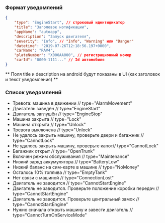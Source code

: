 ### Формат уведомлений

```json
{
    "type": "EngineStart", // строковый идентификатор
    "title": "Заголовок нотификации",
    "appName": "autoapp",
    "description": "Запуск двигателя",
    "severity": "Info", // "Info", "Warning" или "Danger"
    "datetime": "2019-07-26T12:18:56.197+0000",
    "carName": "RAV4",
    "plateNumber": "X000AA000", // регистрационный номер
    "carId": "0000-1111..." // Id автомобиля
}
```

** Поля title и description на android будут показаны в UI (как заголовок и текст уведомления) **

### Список уведомлений

*    Тревога: машина в движении // type="AlarmMovement"
*    Двигатель заведён // type="EngineStart"
*    Двигатель заглушён // type="EngineStop"
*    Машина закрыта // type="Lock"
*    Машина открыта // type="Unlock"
*    Тревога выключена // type="Unlock"
*    Не удалось закрыть машину, проверьте двери и багажник // type="CannotLock"
*    Не удалось закрыть машину, проверьте капот// type="CannotLock"
*    Багажник открыт // type="OpenTrunk"
*    Включен режим обслуживания // type="Maintenance"
*    Низкий заряд аккумулятора // type="BatteryLow"
*    Низкий баланс на сим-карте в машине // type="NoMoney"
*    Осталось 10% топлива // type="EmptyTank"
*    Нет связи с машиной // type="ConnectionLost"
*    Двигатель не заводится // type="CannotStartEngine"
*    Двигатель не заводится. Проверьте положение коробки передач // type="CannotStartEngine"
*    Двигатель не заводится. Проверьте центральный замок // type="CannotStartEngine"
*    Нужно сначала открыть машину и завести двигатель // type="CannotTurnOnServiceMode"
